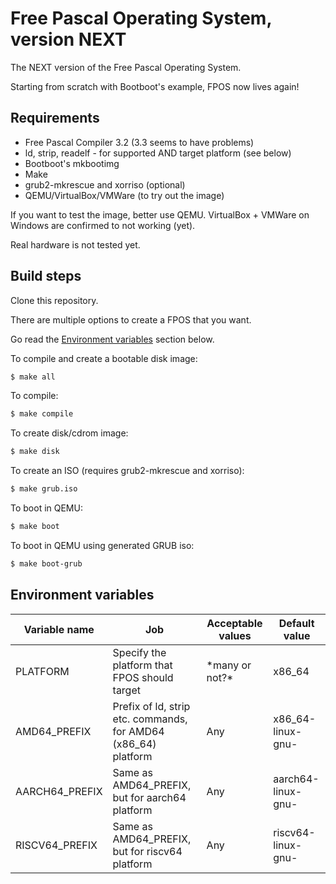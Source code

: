 # Free Pascal Operating System, version NEXT
The NEXT version of the Free Pascal Operating System.

Starting from scratch with Bootboot's example, FPOS now lives again!

## Requirements

* Free Pascal Compiler 3.2 (3.3 seems to have problems)
* ld, strip, readelf - for supported AND target platform (see below)
* Bootboot's mkbootimg
* Make
* grub2-mkrescue and xorriso (optional)
* QEMU/VirtualBox/VMWare (to try out the image)

If you want to test the image, better use QEMU. VirtualBox + VMWare on Windows are confirmed to not working (yet).

Real hardware is not tested yet.

## Build steps

Clone this repository.

There are multiple options to create a FPOS that you want.

Go read the [Environment variables](#environment-variables) section below.

To compile and create a bootable disk image:

```bash
$ make all
```

To compile:

```bash
$ make compile
```

To create disk/cdrom image:

```bash
$ make disk
```

To create an ISO (requires grub2-mkrescue and xorriso):

```bash
$ make grub.iso
```

To boot in QEMU:

```bash
$ make boot
```

To boot in QEMU using generated GRUB iso:

```bash
$ make boot-grub
```

## Environment variables

| Variable name  	| Job                                                            	| Acceptable values                                  	| Default value                         	|
|----------------	|----------------------------------------------------------------	|----------------------------------------------------	|---------------------------------------	|
| PLATFORM       	| Specify the platform that FPOS should target                   	| \*many or not?\*                             	| x86_64                                   	|
| AMD64_PREFIX   	| Prefix of ld, strip etc. commands, for AMD64 (x86_64) platform 	| Any                                                	| x86_64-linux-gnu-                     	|
| AARCH64_PREFIX 	| Same as AMD64_PREFIX, but for aarch64 platform                 	| Any                                                	| aarch64-linux-gnu-                    	|
| RISCV64_PREFIX 	| Same as AMD64_PREFIX, but for riscv64 platform                 	| Any                                                	| riscv64-linux-gnu-                    	|